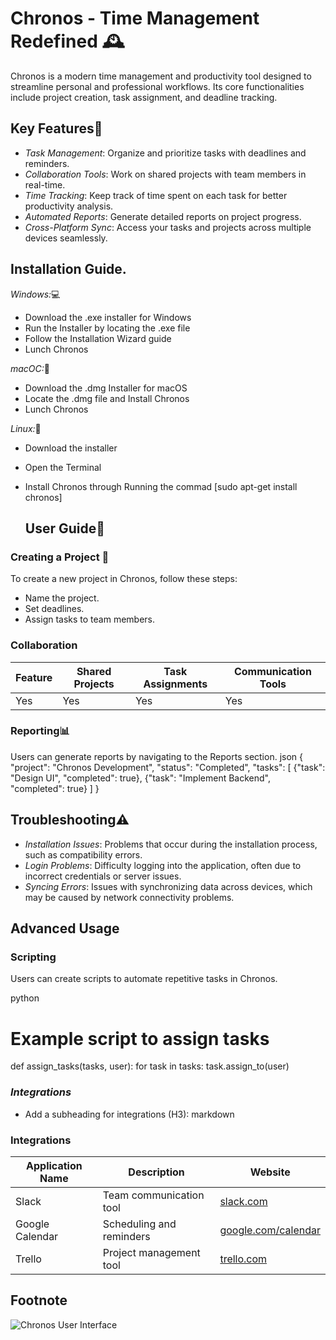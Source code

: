 # Chronos - Time Management Redefined 🕰️


Chronos is a modern time management and productivity tool designed to streamline personal and professional workflows. Its core functionalities include project creation, task assignment, and deadline tracking. 

## Key Features🔧

- *Task Management*: Organize and prioritize tasks with deadlines and reminders.
- *Collaboration Tools*: Work on shared projects with team members in real-time.
- *Time Tracking*: Keep track of time spent on each task for better productivity analysis.
- *Automated Reports*: Generate detailed reports on project progress.
- *Cross-Platform Sync*: Access your tasks and projects across multiple devices seamlessly.



## Installation Guide. 
*Windows:*💻
   + Download the .exe installer for Windows
+ Run the Installer by locating the .exe file
 + Follow the Installation Wizard guide
 + Lunch Chronos

*macOC:*🍏
+ Download the .dmg Installer for macOS
 + Locate the .dmg file and Install Chronos
  + Lunch Chronos

  *Linux:*🐧
+ Download the installer
+ Open the Terminal
+ Install Chronos through Running the commad [sudo apt-get install chronos]



  ## User Guide📖

### Creating a Project 📁

To create a new project in Chronos, follow these steps:
- Name the project.
- Set deadlines.
- Assign tasks to team members.


### Collaboration

| Feature            | Shared Projects | Task Assignments | Communication Tools |
|--------------------|----------------|------------------|---------------------|
| Yes                | Yes            | Yes              | Yes                 |



### Reporting📊

Users can generate reports by navigating to the Reports section.
json
{
  "project": "Chronos Development",
  "status": "Completed",
  "tasks": [
    {"task": "Design UI", "completed": true},
    {"task": "Implement Backend", "completed": true}
  ]
}

## Troubleshooting⚠️

- *Installation Issues*: Problems that occur during the installation process, such as compatibility errors.
- *Login Problems*: Difficulty logging into the application, often due to incorrect credentials or server issues.
- *Syncing Errors*: Issues with synchronizing data across devices, which may be caused by network connectivity problems.

## Advanced Usage


### Scripting


Users can create scripts to automate repetitive tasks in Chronos.

python
# Example script to assign tasks
def assign_tasks(tasks, user):
    for task in tasks:
        task.assign_to(user)


### *Integrations*  
- Add a subheading for integrations (H3):
markdown
### Integrations

| Application Name | Description                     | Website                   |
|------------------|---------------------------------|---------------------------|
| Slack            | Team communication tool         | [slack.com](https://slack.com)         |
| Google Calendar  | Scheduling and reminders        | [google.com/calendar](https://google.com/calendar) |
| Trello           | Project management tool         | [trello.com](https://trello.com)       |

## Footnote

[^1]: [Smartsheet's Ultimate Guide to Task Automation](https://www.smartsheet.com/content/ultimate-guide-task-automation)  
[^2]: [Zapier's Automation Tools](https://zapier.com)




![Chronos User Interface](chronos_screenshot.png)
